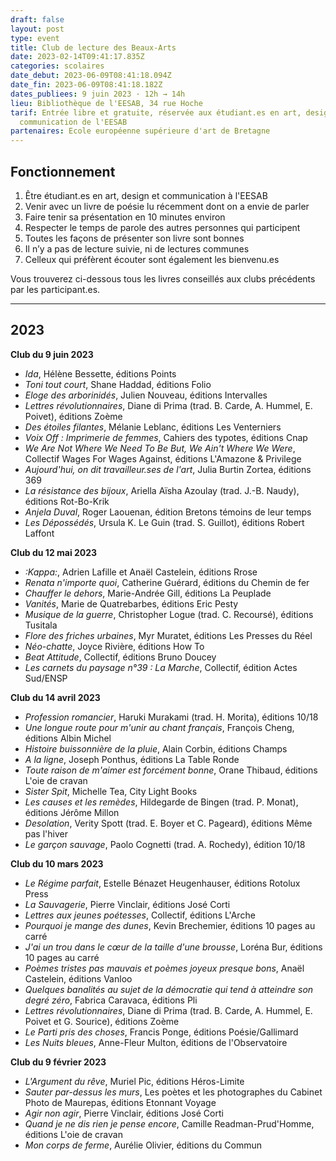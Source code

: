 ```yaml
---
draft: false
layout: post
type: event
title: Club de lecture des Beaux-Arts
date: 2023-02-14T09:41:17.835Z
categories: scolaires
date_debut: 2023-06-09T08:41:18.094Z
date_fin: 2023-06-09T08:41:18.182Z
dates_publiees: 9 juin 2023 · 12h → 14h
lieu: Bibliothèque de l'EESAB, 34 rue Hoche
tarif: Entrée libre et gratuite, réservée aux étudiant.es en art, design et
  communication de l'EESAB
partenaires: Ecole européenne supérieure d'art de Bretagne
---
```

## Fonctionnement

1. Être étudiant.es en art, design et communication à l'EESAB
2. Venir avec un livre de poésie lu récemment dont on a envie de parler
3. Faire tenir sa présentation en 10 minutes environ
4. Respecter le temps de parole des autres personnes qui participent
5. Toutes les façons de présenter son livre sont bonnes
6. Il n’y a pas de lecture suivie, ni de lectures communes
7. Celleux qui préfèrent écouter sont également les bienvenu.es

Vous trouverez ci-dessous tous les livres conseillés aux clubs précédents par les participant.es.

- - -

## 2023

**Club du 9 juin 2023**

* *Ida*, Hélène Bessette, éditions Points
* *Toni tout court*, Shane Haddad, éditions Folio
* *Eloge des arborinidés*, Julien Nouveau, éditions Intervalles
* *Lettres révolutionnaires*, Diane di Prima (trad. B. Carde, A. Hummel, E. Poivet), éditions Zoème
* *Des étoiles filantes*, Mélanie Leblanc, éditions Les Venterniers
* *Voix Off : Imprimerie de femmes*, Cahiers des typotes, éditions Cnap
* *We Are Not Where We Need To Be But, We Ain't Where We Were*, Collectif Wages For Wages Against, éditions L'Amazone & Privilege
* *Aujourd'hui, on dit travailleur.ses de l'art*, Julia Burtin Zortea, éditions 369
* *La résistance des bijoux*, Ariella Aïsha Azoulay (trad. J.-B. Naudy), éditions Rot-Bo-Krik
* *Anjela Duval*, Roger Laouenan, édition Bretons témoins de leur temps
* *Les Dépossédés*, Ursula K. Le Guin (trad. S. Guillot), éditions Robert Laffont

**Club du 12 mai 2023**

* *:Kappa:*, Adrien Lafille et Anaël Castelein, éditions Rrose
* *Renata n'importe quoi*, Catherine Guérard, éditions du Chemin de fer
* *Chauffer le dehors*, Marie-Andrée Gill, éditions La Peuplade
* *Vanités*, Marie de Quatrebarbes, éditions Eric Pesty
* *Musique de la guerre*, Christopher Logue (trad. C. Recoursé), éditions Tusitala
* *Flore des friches urbaines*, Myr Muratet, éditions Les Presses du Réel
* *Néo-chatte*, Joyce Rivière, éditions How To
* *Beat Attitude*, Collectif, éditions Bruno Doucey
* *Les carnets du paysage n°39 : La Marche*, Collectif, édition Actes Sud/ENSP

**Club du 14 avril 2023**

* *Profession romancier*, Haruki Murakami (trad. H. Morita), éditions 10/18
* *Une longue route pour m'unir au chant français*, François Cheng, éditions Albin Michel
* *Histoire buissonnière de la pluie*, Alain Corbin, éditions Champs
* *A la ligne*, Joseph Ponthus, éditions La Table Ronde
* *Toute raison de m'aimer est forcément bonne*, Orane Thibaud, éditions L'oie de cravan
* *Sister Spit*, Michelle Tea, City Light Books
* *Les causes et les remèdes*, Hildegarde de Bingen (trad. P. Monat), éditions Jérôme Millon
* *Desolation*, Verity Spott (trad. E. Boyer et C. Pageard), éditions Même pas l'hiver
* *Le garçon sauvage*, Paolo Cognetti (trad. A. Rochedy), édition 10/18

**Club du 10 mars 2023**

* *Le Régime parfait*, Estelle Bénazet Heugenhauser, éditions Rotolux Press
* *La Sauvagerie*, Pierre Vinclair, éditions José Corti
* *Lettres aux jeunes poétesses*, Collectif, éditions L'Arche
* *Pourquoi je mange des dunes*, Kevin Brechemier, éditions 10 pages au carré
* *J'ai un trou dans le cœur de la taille d'une brousse*, Loréna Bur, éditions 10 pages au carré
* *Poèmes tristes pas mauvais et poèmes joyeux presque bons*, Anaël Castelein, éditions Vanloo
* *Quelques banalités au sujet de la démocratie qui tend à atteindre son degré zéro*, Fabrica Caravaca, éditions Pli
* *Lettres révolutionnaires*, Diane di Prima (trad. B. Carde, A. Hummel, E. Poivet et G. Sourice), éditions Zoème
* *Le Parti pris des choses*, Francis Ponge, éditions Poésie/Gallimard
* *Les Nuits bleues*, Anne-Fleur Multon, éditions de l'Observatoire

**Club du 9 février 2023**

* *L'Argument du rêve*, Muriel Pic, éditions Héros-Limite
* *Sauter par-dessus les murs*, Les poètes et les photographes du Cabinet Photo de Maurepas, éditions Etonnant Voyage
* *Agir non agir*, Pierre Vinclair, éditions José Corti
* *Quand je ne dis rien je pense encore*, Camille Readman-Prud'Homme, éditions L'oie de cravan
* *Mon corps de ferme*, Aurélie Olivier, éditions du Commun